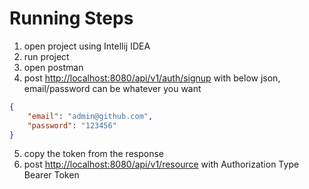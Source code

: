 # Running Steps

1. open project using Intellij IDEA
2. run project
3. open postman
4. post <http://localhost:8080/api/v1/auth/signup> with below json, email/password can be whatever you want

```json
{
    "email": "admin@github.com",
    "password": "123456"
}
```

5. copy the token from the response
6. post <http://localhost:8080/api/v1/resource> with Authorization Type Bearer Token
